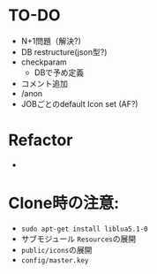 # TO-DO

- N+1問題（解決?)
- DB restructure(json型?)
- checkparam
  - DBで予め定義
- コメント追加
- /anon
- JOBごとのdefault Icon set (AF?)

# Refactor

- 

# Clone時の注意:

- `sudo apt-get install liblua5.1-0`
- サブモジュール `Resources`の展開
- `public/icons`の展開
- `config/master.key`